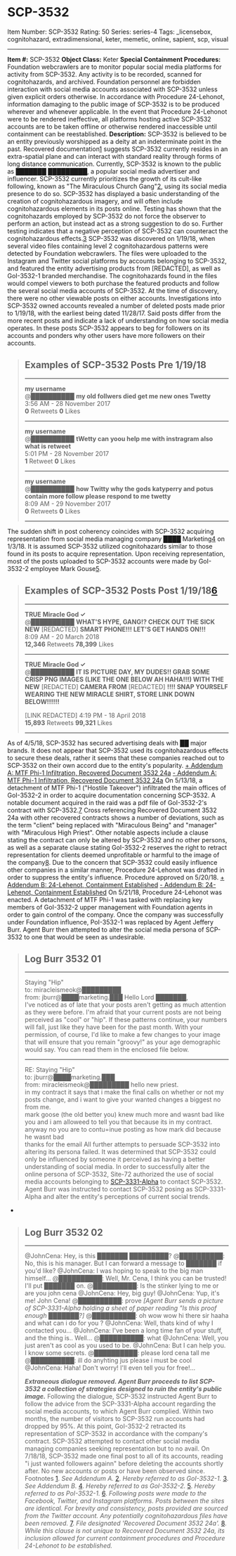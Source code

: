 # SCP-3532
Item Number: SCP-3532
Rating: 50
Series: series-4
Tags: _licensebox, cognitohazard, extradimensional, keter, memetic, online, sapient, scp, visual

---

**Item #:** SCP-3532
**Object Class:** Keter
**Special Containment Procedures:** Foundation webcrawlers are to monitor popular social media platforms for activity from SCP-3532. Any activity is to be recorded, scanned for cognitohazards, and archived. Foundation personnel are forbidden interaction with social media accounts associated with SCP-3532 unless given explicit orders otherwise. In accordance with Procedure 24-Lehonot, information damaging to the public image of SCP-3532 is to be produced wherever and whenever applicable. In the event that Procedure 24-Lehonot were to be rendered ineffective, all platforms hosting active SCP-3532 accounts are to be taken offline or otherwise rendered inaccessible until containment can be reestablished.
**Description:** SCP-3532 is believed to be an entity previously worshipped as a deity at an indeterminate point in the past. Recovered documentation[1](javascript:;) suggests SCP-3532 currently resides in an extra-spatial plane and can interact with standard reality through forms of long distance communication. Currently, SCP-3532 is known to the public as ███████ █████████, a popular social media advertiser and influencer. SCP-3532 currently prioritizes the growth of its cult-like following, known as "The Miraculous Church Gang"[2](javascript:;), using its social media presence to do so. SCP-3532 has displayed a basic understanding of the creation of cognitohazardous imagery, and will often include cognitohazardous elements in its posts online. Testing has shown that the cognitohazards employed by SCP-3532 do not force the observer to perform an action, but instead act as a strong suggestion to do so. Further testing indicates that a negative perception of SCP-3532 can counteract the cognitohazardous effects.[3](javascript:;)
SCP-3532 was discovered on 1/19/18, when several video files containing level 2 cognitohazardous patterns were detected by Foundation webcrawlers. The files were uploaded to the Instagram and Twitter social platforms by accounts belonging to SCP-3532, and featured the entity advertising products from [REDACTED], as well as GoI-3532-1 branded merchandise. The cognitohazards found in the files would compel viewers to both purchase the featured products and follow the several social media accounts of SCP-3532. At the time of discovery, there were no other viewable posts on either accounts.
Investigations into SCP-3532 owned accounts revealed a number of deleted posts made prior to 1/19/18, with the earliest being dated 11/28/17. Said posts differ from the more recent posts and indicate a lack of understanding on how social media operates. In these posts SCP-3532 appears to beg for followers on its accounts and ponders why other users have more followers on their accounts.
> ## Examples of SCP-3532 Posts Pre 1/19/18
> * * *
> **my username**  
>  @██████████
> **my old follwers died get me new ones Twetty**  
>  3:56 AM - 28 November 2017  
>  **0** Retweets **0** Likes
> * * *
> **my username**  
>  @██████████
> **tWetty can yoou help me with instragram also what is retweet**  
>  5:01 PM - 28 November 2017  
>  **1** Retweet **0** Likes
> * * *
> **my username**  
>  @██████████
> **how Twitty why the gods katyperry and potus contain more follow please respond to me twetty**  
>  8:09 AM - 29 November 2017  
>  **0** Retweets **0** Likes
> * * *
The sudden shift in post coherency coincides with SCP-3532 acquiring representation from social media managing company ████ Marketing[4](javascript:;) on 1/3/18. It is assumed SCP-3532 utilized cognitohazards similar to those found in its posts to acquire representation. Upon receiving representation, most of the posts uploaded to SCP-3532 accounts were made by GoI-3532-2 employee Mark Gouse[5](javascript:;).
> ## Examples of SCP-3532 Posts Post 1/19/18[6](javascript:;)
> * * *
> **TRUE Miracle God ✓**  
>  @██████████
> **WHAT'S HYPE, GANG!? CHECK OUT THE SICK NEW** [REDACTED] **SMART PHONE!!! LET'S GET HANDS ON!!!**  
>  8:09 AM - 20 March 2018  
>  **12,346** Retweets **78,399** Likes
> * * *
> **TRUE Miracle God ✓**  
>  @██████████
> **IT IS PICTURE DAY, MY DUDES!! GRAB SOME CRISP PNG IMAGES (LIKE THE ONE BELOW AH HAHA!!!) WITH THE NEW** [REDACTED] **CAMERA FROM** [REDACTED] **!!!! SNAP YOURSELF WEARING THE NEW MIRACLE SHIRT, STORE LINK DOWN BELOW!!!!!!**  
> 
> [LINK REDACTED]
> 4:19 PM - 18 April 2018  
>  **15,893** Retweets **99,321** Likes
> * * *
As of 4/5/18, SCP-3532 has secured advertising deals with ██ major brands. It does not appear that SCP-3532 used its cognitohazardous effects to secure these deals, rather it seems that these companies reached out to SCP-3532 on their own accord due to the entity's popularity.
[\+ Addendum A: MTF Phi-1 Infiltration, Recovered Document 3532 24a](javascript:;)
[\- Addendum A: MTF Phi-1 Infiltration, Recovered Document 3532 24a](javascript:;)
On 5/13/18, a detachment of MTF Phi-1 ("Hostile Takeover") infiltrated the main offices of GoI-3532-2 in order to acquire documentation concerning SCP-3532. A notable document acquired in the raid was a pdf file of GoI-3532-2's contract with SCP-3532.[7](javascript:;) Cross referencing Recovered Document 3532 24a with other recovered contracts shows a number of deviations, such as the term "client" being replaced with "Miraculous Being" and "manager" with "Miraculous High Priest". Other notable aspects include a clause stating the contract can only be altered by SCP-3532 and no other persons, as well as a separate clause stating GoI-3532-2 reserves the right to retract representation for clients deemed unprofitable or harmful to the image of the company[8](javascript:;). Due to the concern that SCP-3532 could easily influence other companies in a similar manner, Procedure 24-Lehonot was drafted in order to suppress the entity's influence. Procedure approved on 5/20/18.
[\+ Addendum B: 24-Lehenot, Containment Established](javascript:;)
[\- Addendum B: 24-Lehenot, Containment Established](javascript:;)
On 5/21/18, Procedure 24-Lehonot was enacted. A detachment of MTF Phi-1 was tasked with replacing key members of GoI-3532-2 upper management with Foundation agents in order to gain control of the company. Once the company was successfully under Foundation influence, PoI-3532-1 was replaced by Agent Jeffery Burr. Agent Burr then attempted to alter the social media persona of SCP-3532 to one that would be seen as undesirable.
> ## Log Burr 3532 01
> * * *
> Staying "Hip"  
>  to: miracleismeok@█████████  
>  from: jburr@████marketing.███
> Hello Lord ███████,  
>  I've noticed as of late that your posts aren't getting as much attention as they were before. I'm afraid that your current posts are not being perceived as "cool" or "hip". If these patterns continue, your numbers will fall, just like they have been for the past month. With your permission, of course, I'd like to make a few changes to your image that will ensure that you remain "groovy!" as your age demographic would say. You can read them in the enclosed file below.
> * * *
> RE: Staying "Hip"  
>  to: jburr@████marketing.███  
>  from: miracleismeok@█████████
> hello new priest.  
>  in my contract it says that i make the final calls on whether or not my posts change, and i want to give your wanted changes a biggest no from me.  
>  mark goose (the old better you) knew much more and wasnt bad like you and i am alloweed to tell you that because its in my contract.  
>  anyway no you are to contu=inue posting as how mark did because he wasnt bad  
>  thanks for the email
All further attempts to persuade SCP-3532 into altering its persona failed. It was determined that SCP-3532 could only be influenced by someone it perceived as having a better understanding of social media. In order to successfully alter the online persona of SCP-3532, Site-72 authorized the use of social media accounts belonging to [SCP-3331-Alpha](http://www.scp-wiki.net/scp-3331) to contact SCP-3532. Agent Burr was instructed to contact SCP-3532 posing as SCP-3331-Alpha and alter the entity's perceptions of current social trends.  
-
> ## Log Burr 3532 02
> * * *
> @JohnCena: Hey, is this ███████ █████████?
> @██████████: No, this is his manager. But I can forward a message to ███████ if you'd like?
> @JohnCena: I was hoping to speak to the big man himself…
> @██████████: Well, Mr. Cena, I think you can be trusted! I'll put ███████ on.
> @██████████: Is the stinker lying to me or are you john cena
> @JohnCena: Hey, big guy!
> @JohnCena: Yup, it's me! John Cena!
> @██████████: prove
> _[Agent Burr sends a picture of SCP-3331-Alpha holding a sheet of paper reading "Is this proof enough ███████?]_
> @██████████: oh wow wow hi there sir haaha and what can i do for you ?
> @JohnCena: Well, thats kind of why I contacted you…
> @JohnCena: I've been a long time fan of your stuff, and the thing is.. Well…
> @██████████: what
> @JohnCena: Well, you just aren't as cool as you used to be.
> @JohnCena: But I can help you. I know some secrets.
> @██████████: please lord cena tall me
> @██████████: ill do anyhting jus please i must be cool
> @JohnCena: Haha! Don't worry! I'll even tell you for free!…  
> 
> _**Extraneous dialogue removed. Agent Burr proceeds to list SCP-3532 a collection of strategies designed to ruin the entity's public image.**_
Following the dialogue, SCP-3532 instructed Agent Burr to follow the advice from the SCP-3331-Alpha account regarding the social media accounts, to which Agent Burr complied. Within two months, the number of visitors to SCP-3532 run accounts had dropped by 95%. At this point, GoI-3532-2 retracted its representation of SCP-3532 in accordance with the company's contract. SCP-3532 attempted to contact other social media managing companies seeking representation but to no avail. On 7/18/18, SCP-3532 made one final post to all of its accounts, reading "i just wanted followers againn" before deleting the accounts shortly after. No new accounts or posts or have been observed since.
Footnotes
[1](javascript:;). _See Addendum A._
[2](javascript:;). _Hereby referred to as GoI-3532-1._
[3](javascript:;). _See Addendum B._
[4](javascript:;). _Hereby referred to as GoI-3532-2._
[5](javascript:;). _Hereby referred to as PoI-3532-1._
[6](javascript:;). _Following posts were made to the Facebook, Twitter, and Instagram platforms. Posts between the sites are identical. For brevity and consistency, posts provided are sourced from the Twitter account. Any potentially cognitohazardous files have been removed._
[7](javascript:;). _File designated 'Recovered Document 3532 24a'._
[8](javascript:;). _While this clause is not unique to Recovered Document 3532 24a, its inclusion allowed for current containment procedures and Procedure 24-Lehonot to be established._